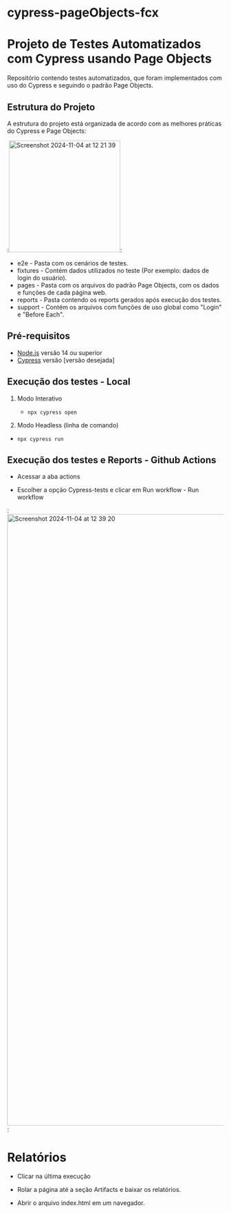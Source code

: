 # cypress-pageObjects-fcx

# Projeto de Testes Automatizados com Cypress usando Page Objects

Repositório contendo testes automatizados, que foram implementados com uso do Cypress e seguindo o padrão Page Objects.

## Estrutura do Projeto

A estrutura do projeto está organizada de acordo com as melhores práticas do Cypress e Page Objects:

:<img width="259" alt="Screenshot 2024-11-04 at 12 21 39" src="https://github.com/user-attachments/assets/f5125eec-758c-4cf4-8feb-4827954ca1a4">:

- e2e - Pasta com os cenários de testes.
- fixtures - Contém dados utilizados no teste (Por exemplo: dados de login do usuário).
- pages - Pasta com os arquivos do padrão Page Objects, com os dados e funções de cada página web.
- reports - Pasta contendo os reports gerados após execução dos testes.
- support - Contém os arquivos com funções de uso global como "Login" e "Before Each".


## Pré-requisitos

- [Node.js](https://nodejs.org/) versão 14 ou superior
- [Cypress](https://www.cypress.io/) versão [versão desejada]

## Execução dos testes - Local

1. Modo Interativo
   * `npx cypress open`

2. Modo Headless (linha de comando)
  * `npx cypress run`


## Execução dos testes e Reports - Github Actions

- Acessar a aba actions

- Escolher a opção Cypress-tests e clicar em Run workflow - Run workflow

:<img width="1419" alt="Screenshot 2024-11-04 at 12 39 20" src="https://github.com/user-attachments/assets/4482f3bf-7dc3-4b39-809a-6b44afeaf298">:

# Relatórios

- Clicar na última execução

- Rolar a página até a seção Artifacts e baixar os relatórios.

- Abrir o arquivo index.html em um navegador.

